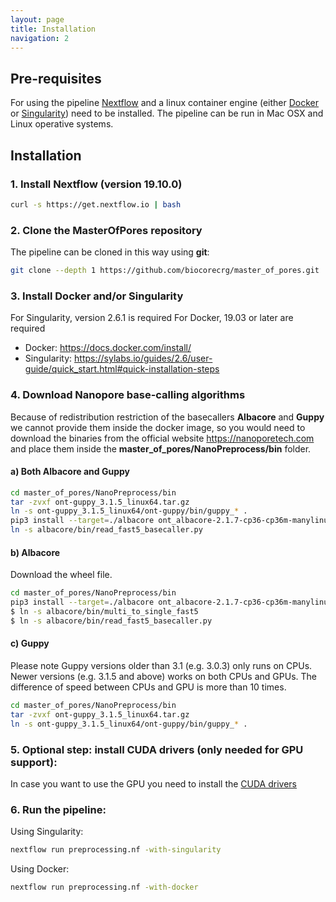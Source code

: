 ```yaml
---
layout: page
title: Installation
navigation: 2
---
```


## Pre-requisites
For using the pipeline [Nextflow](https://www.nextflow.io/) and a linux container engine (either [Docker](https://www.docker.com/) or [Singularity](https://sylabs.io/guides/3.1/user-guide/cli/singularity_apps.html)) need to be installed. 
The pipeline can be run in Mac OSX and Linux operative systems.  

## Installation


### 1. Install Nextflow (version 19.10.0)

```bash
curl -s https://get.nextflow.io | bash
```

### 2. Clone the MasterOfPores repository
The pipeline can be cloned in this way using **git**:

```bash
git clone --depth 1 https://github.com/biocorecrg/master_of_pores.git
```

### 3. Install Docker and/or Singularity 
For Singularity, version 2.6.1 is required
For Docker, 19.03 or later are required
- Docker: https://docs.docker.com/install/
- Singularity: https://sylabs.io/guides/2.6/user-guide/quick_start.html#quick-installation-steps

### 4. Download Nanopore base-calling algorithms
Because of redistribution restriction of the basecallers **Albacore** and **Guppy** we cannot provide them inside the docker image, so you would need to download the binaries from the official website https://nanoporetech.com and place them inside the **master_of_pores/NanoPreprocess/bin** folder.

#### a) Both Albacore and Guppy
```bash
cd master_of_pores/NanoPreprocess/bin
tar -zvxf ont-guppy_3.1.5_linux64.tar.gz
ln -s ont-guppy_3.1.5_linux64/ont-guppy/bin/guppy_* .
pip3 install --target=./albacore ont_albacore-2.1.7-cp36-cp36m-manylinux1_x86_64.whl
ln -s albacore/bin/read_fast5_basecaller.py
```

#### b) Albacore
Download the wheel file.

```bash
cd master_of_pores/NanoPreprocess/bin
pip3 install --target=./albacore ont_albacore-2.1.7-cp36-cp36m-manylinux1_x86_64.whl
$ ln -s albacore/bin/multi_to_single_fast5 
$ ln -s albacore/bin/read_fast5_basecaller.py
```
#### c) Guppy
Please note Guppy versions older than 3.1 (e.g. 3.0.3) only runs on CPUs.
Newer versions (e.g. 3.1.5 and above) works on both CPUs and GPUs. The difference of speed between CPUs and GPU is more than 10 times.

```bash
cd master_of_pores/NanoPreprocess/bin
tar -zvxf ont-guppy_3.1.5_linux64.tar.gz
ln -s ont-guppy_3.1.5_linux64/ont-guppy/bin/guppy_* .
````

### 5. Optional step: install CUDA drivers (only needed for GPU support): 

In case you want to use the GPU you need to install the [CUDA drivers](
https://docs.nvidia.com/cuda/cuda-installation-guide-linux/index.html) 

### 6. Run the pipeline:
Using Singularity:
```bash
nextflow run preprocessing.nf -with-singularity
```
Using Docker:
```bash
nextflow run preprocessing.nf -with-docker
``` 

